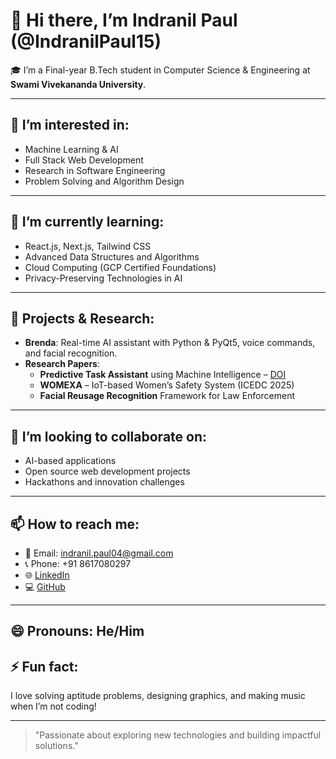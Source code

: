 # 👋 Hi there, I’m Indranil Paul (@IndranilPaul15)

🎓 I’m a Final-year B.Tech student in Computer Science & Engineering at **Swami Vivekananda University**.

---

## 👀 I’m interested in:
- Machine Learning & AI
- Full Stack Web Development
- Research in Software Engineering
- Problem Solving and Algorithm Design

---

## 🌱 I’m currently learning:
- React.js, Next.js, Tailwind CSS
- Advanced Data Structures and Algorithms
- Cloud Computing (GCP Certified Foundations)
- Privacy-Preserving Technologies in AI

---

## 💼 Projects & Research:
- **Brenda**: Real-time AI assistant with Python & PyQt5, voice commands, and facial recognition.
- **Research Papers**:
  - **Predictive Task Assistant** using Machine Intelligence – [DOI](https://doi.org/10.33545/27076636.2024.v5.i1a.86)
  - **WOMEXA** – IoT-based Women’s Safety System (ICEDC 2025)
  - **Facial Reusage Recognition** Framework for Law Enforcement

---

## 💞️ I’m looking to collaborate on:
- AI-based applications
- Open source web development projects
- Hackathons and innovation challenges

---

## 📫 How to reach me:
- 📧 Email: indranil.paul04@gmail.com
- 📞 Phone: +91 8617080297
- 🌐 [LinkedIn](https://www.linkedin.com/in/indranil-paul-470a13271)
- 💻 [GitHub](https://github.com/IndranilPaul15)

---

## 😄 Pronouns: He/Him

## ⚡ Fun fact:
I love solving aptitude problems, designing graphics, and making music when I’m not coding!

---

> "Passionate about exploring new technologies and building impactful solutions."

